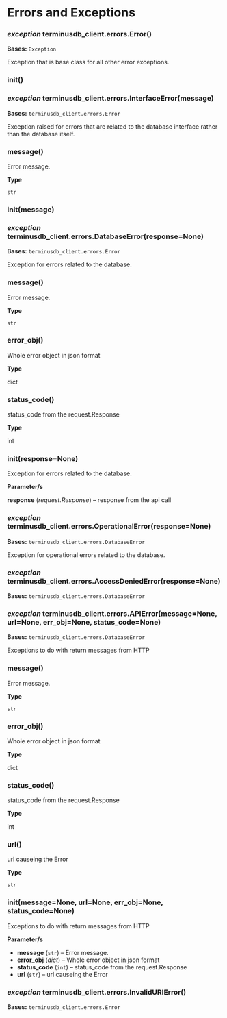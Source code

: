 # Errors and Exceptions

### _exception_ terminusdb\_client.errors.Error()

**Bases:** `Exception`

Exception that is base class for all other error exceptions.

### **init**()

### _exception_ terminusdb\_client.errors.InterfaceError(message)

**Bases:** `terminusdb_client.errors.Error`

Exception raised for errors that are related to the database interface rather than the database itself.

### message()

Error message.

**Type**

`str`

### **init**(message)

### _exception_ terminusdb\_client.errors.DatabaseError(response=None)

**Bases:** `terminusdb_client.errors.Error`

Exception for errors related to the database.

### message()

Error message.

**Type**

`str`

### error\_obj()

Whole error object in json format

**Type**

dict

### status\_code()

status\_code from the request.Response

**Type**

int

### **init**(response=None)

Exception for errors related to the database.

**Parameter/s**

**response** (_request.Response_) – response from the api call

### _exception_ terminusdb\_client.errors.OperationalError(response=None)

**Bases:** `terminusdb_client.errors.DatabaseError`

Exception for operational errors related to the database.

### _exception_ terminusdb\_client.errors.AccessDeniedError(response=None)

**Bases:** `terminusdb_client.errors.DatabaseError`

### _exception_ terminusdb\_client.errors.APIError(message=None, url=None, err\_obj=None, status\_code=None)

**Bases:** `terminusdb_client.errors.DatabaseError`

Exceptions to do with return messages from HTTP

### message()

Error message.

**Type**

`str`

### error\_obj()

Whole error object in json format

**Type**

dict

### status\_code()

status\_code from the request.Response

**Type**

int

### url()

url causeing the Error

**Type**

`str`

### **init**(message=None, url=None, err\_obj=None, status\_code=None)

Exceptions to do with return messages from HTTP

**Parameter/s**

* **message** (`str`) – Error message.
* **error\_obj** (_dict_) – Whole error object in json format
* **status\_code** (`int`) – status\_code from the request.Response
* **url** (`str`) – url causeing the Error

### _exception_ terminusdb\_client.errors.InvalidURIError()

**Bases:** `terminusdb_client.errors.Error`
